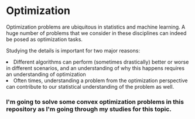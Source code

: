 # Optimization
Optimization problems are ubiquitous in statistics and machine learning. A huge number of problems that we consider in these disciplines can indeed be posed as optimization tasks.

Studying the details is important for two  major  reasons:  
<li> Different algorithms can perform (sometimes drastically) better or worse in different scenarios, and an understanding of why this happens requires an understanding  of optimization
<li> Often times, understanding a problem from the optimization perspective can contribute to our statistical understanding of the problem as well.
  
### I'm going to solve some convex optimization problems in this repository as I'm going through my studies for this topic.
